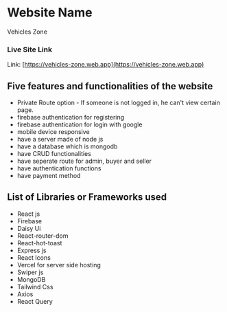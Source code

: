 
# Website Name

Vehicles Zone

### Live Site Link

Link: [https://vehicles-zone.web.app](https://vehicles-zone.web.app)

## Five features and functionalities of the website

* Private Route option - If someone is not logged in, he can't view certain page.
* firebase authentication for registering
* firebase authentication for login with google
* mobile device responsive
* have a server made of node js
* have a database which is mongodb
* have CRUD functionalities
* have seperate route for admin, buyer and seller
* have authentication functions
* have payment method

## List of Libraries or Frameworks used

* React js
* Firebase
* Daisy Ui
* React-router-dom
* React-hot-toast
* Express js
* React Icons
* Vercel for server side hosting
* Swiper js
* MongoDB
* Tailwind Css
* Axios
* React Query